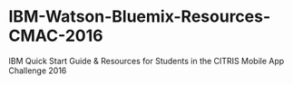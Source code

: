 # IBM-Watson-Bluemix-Resources-CMAC-2016
IBM Quick Start Guide &amp; Resources for Students in the CITRIS Mobile App Challenge 2016
